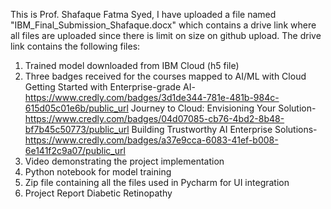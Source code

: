 This is Prof. Shafaque Fatma Syed,
I have uploaded a file named "IBM_Final_Submission_Shafaque.docx" which contains a drive link where all files are uploaded since there is limit on size on github upload. 
The drive link contains the following files:
1.	Trained model downloaded from IBM Cloud (h5 file)
2.	Three badges received for the courses mapped to AI/ML with Cloud
Getting Started with Enterprise-grade AI-       https://www.credly.com/badges/3d1de344-781e-481b-984c-615d05c01e6b/public_url
Journey to Cloud: Envisioning Your Solution-    https://www.credly.com/badges/04d07085-cb76-4bd2-8b48-bf7b45c50773/public_url
Building Trustworthy AI Enterprise Solutions-   https://www.credly.com/badges/a37e9cca-6083-41ef-b008-6e141f2c9a07/public_url
4.	Video demonstrating the project implementation
5.	Python notebook for model training
6.	Zip file containing all the files used in Pycharm for UI integration
7.	Project Report Diabetic Retinopathy
